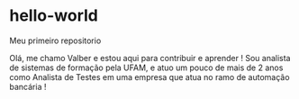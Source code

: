 # hello-world
Meu primeiro repositorio


Olá, me chamo Valber e estou aqui para contribuir e aprender !
Sou analista de sistemas de formação pela UFAM, e atuo um pouco de mais de 2 anos como Analista de Testes em uma empresa que atua no ramo de automação bancária ! 
